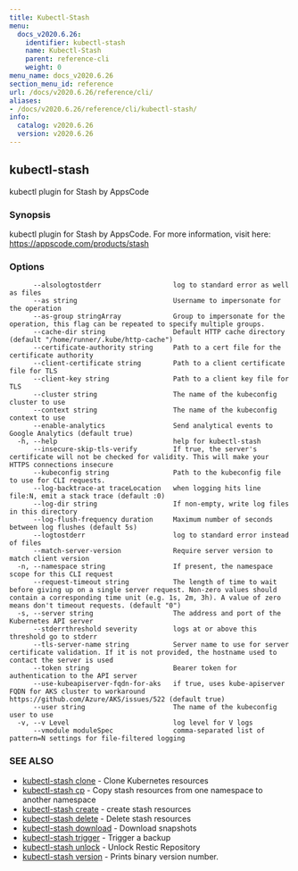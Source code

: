 ```yaml
---
title: Kubectl-Stash
menu:
  docs_v2020.6.26:
    identifier: kubectl-stash
    name: Kubectl-Stash
    parent: reference-cli
    weight: 0
menu_name: docs_v2020.6.26
section_menu_id: reference
url: /docs/v2020.6.26/reference/cli/
aliases:
- /docs/v2020.6.26/reference/cli/kubectl-stash/
info:
  catalog: v2020.6.26
  version: v2020.6.26
---
```


## kubectl-stash

kubectl plugin for Stash by AppsCode

### Synopsis

kubectl plugin for Stash by AppsCode. For more information, visit here: https://appscode.com/products/stash

### Options

```
      --alsologtostderr                  log to standard error as well as files
      --as string                        Username to impersonate for the operation
      --as-group stringArray             Group to impersonate for the operation, this flag can be repeated to specify multiple groups.
      --cache-dir string                 Default HTTP cache directory (default "/home/runner/.kube/http-cache")
      --certificate-authority string     Path to a cert file for the certificate authority
      --client-certificate string        Path to a client certificate file for TLS
      --client-key string                Path to a client key file for TLS
      --cluster string                   The name of the kubeconfig cluster to use
      --context string                   The name of the kubeconfig context to use
      --enable-analytics                 Send analytical events to Google Analytics (default true)
  -h, --help                             help for kubectl-stash
      --insecure-skip-tls-verify         If true, the server's certificate will not be checked for validity. This will make your HTTPS connections insecure
      --kubeconfig string                Path to the kubeconfig file to use for CLI requests.
      --log-backtrace-at traceLocation   when logging hits line file:N, emit a stack trace (default :0)
      --log-dir string                   If non-empty, write log files in this directory
      --log-flush-frequency duration     Maximum number of seconds between log flushes (default 5s)
      --logtostderr                      log to standard error instead of files
      --match-server-version             Require server version to match client version
  -n, --namespace string                 If present, the namespace scope for this CLI request
      --request-timeout string           The length of time to wait before giving up on a single server request. Non-zero values should contain a corresponding time unit (e.g. 1s, 2m, 3h). A value of zero means don't timeout requests. (default "0")
  -s, --server string                    The address and port of the Kubernetes API server
      --stderrthreshold severity         logs at or above this threshold go to stderr
      --tls-server-name string           Server name to use for server certificate validation. If it is not provided, the hostname used to contact the server is used
      --token string                     Bearer token for authentication to the API server
      --use-kubeapiserver-fqdn-for-aks   if true, uses kube-apiserver FQDN for AKS cluster to workaround https://github.com/Azure/AKS/issues/522 (default true)
      --user string                      The name of the kubeconfig user to use
  -v, --v Level                          log level for V logs
      --vmodule moduleSpec               comma-separated list of pattern=N settings for file-filtered logging
```

### SEE ALSO

* [kubectl-stash clone](/docs/v2020.6.26/reference/cli/kubectl-stash_clone)	 - Clone Kubernetes resources
* [kubectl-stash cp](/docs/v2020.6.26/reference/cli/kubectl-stash_cp)	 - Copy stash resources from one namespace to another namespace
* [kubectl-stash create](/docs/v2020.6.26/reference/cli/kubectl-stash_create)	 - create stash resources
* [kubectl-stash delete](/docs/v2020.6.26/reference/cli/kubectl-stash_delete)	 - Delete stash resources
* [kubectl-stash download](/docs/v2020.6.26/reference/cli/kubectl-stash_download)	 - Download snapshots
* [kubectl-stash trigger](/docs/v2020.6.26/reference/cli/kubectl-stash_trigger)	 - Trigger a backup
* [kubectl-stash unlock](/docs/v2020.6.26/reference/cli/kubectl-stash_unlock)	 - Unlock Restic Repository
* [kubectl-stash version](/docs/v2020.6.26/reference/cli/kubectl-stash_version)	 - Prints binary version number.

